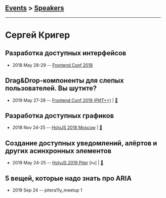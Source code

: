 ## [Events](../README.md) > [Speakers](../speakers.md)
---

# Сергей Кригер

## Разработка доступных интерфейсов
- 2018 May 28-29 -- [Frontend Conf 2018](https://www.youtube.com/watch?v=4ragpIHJ6r0)    
## Drag&amp;Drop-компоненты для слепых пользователей. Вы шутите?
- 2019 May 27-28 -- [Frontend Conf 2019 (РИТ++)](https://www.youtube.com/watch?v=U1UjLN4I9fA)  | [:notebook:](https://www.dropbox.com/sh/kg71jju3yvj5jqw/AAAwy3ifJKPXZK0NvMZcLCBMa/FC.%20%D0%94%D0%B5%D0%BB%D0%B8%2B%D0%9A%D0%B0%D0%BB%D1%8C%D0%BA%D1%83%D1%82%D1%82%D0%B0/28.05/3.Drag%26Drop-%D0%BA%D0%BE%D0%BC%D0%BF%D0%BE%D0%BD%D0%B5%D0%BD%D1%82%D1%8B%20%D0%B4%D0%BB%D1%8F%20%D1%81%D0%BB%D0%B5%D0%BF%D1%8B%D1%85%20%D0%BF%D0%BE%D0%BB%D1%8C%D0%B7%D0%BE%D0%B2%D0%B0%D1%82%D0%B5%D0%BB%D0%B5%D0%B9.%20%D0%92%D1%8B%20%D1%88%D1%83%D1%82%D0%B8%D1%82%D0%B5%3F_%D0%A1%D0%B5%D1%80%D0%B3%D0%B5%D0%B9%20%D0%9A%D1%80%D0%B8%D0%B3%D0%B5%D1%80_%D0%B2%D0%B5%D1%80.2.pdf?dl=0)  
## Разработка доступных графиков
- 2018 Nov 24-25 -- [HolyJS 2018 Moscow](https://www.youtube.com/watch?v=TvjRAwp4qSs)  | [:notebook:](https://assets.ctfassets.net/nn534z2fqr9f/qTnEDmP1yocwOEuIs8GUE/e14985bdd5920b75904d625184efa754/Sergey_Kriger_Razrabotka_dostupnykh_grafikov.pdf)  
## Создание доступных уведомлений, алёртов и других асинхронных элементов
- 2019 May 24-25 -- [HolyJS 2019 Piter](https://youtu.be/XKBjrBxqsfE) [ru] | [:notebook:](https://assets.ctfassets.net/nn534z2fqr9f/5bv5fNenasdrYDvC8yELIc/a980a5a8493aeead23b6ddfe8910332c/Sergey_Kriger_Sozdaniye_dostupnykh_uvedomleniy_alrtov_i_drugikh_asinkhronnykh_elementov.pdf)  
## 5 вещей, которые надо знать про ARIA
- 2019 Sep 24 -- pitera11y_meetup 1    
